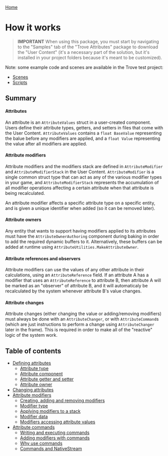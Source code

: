
[Home](./index.md)

# How it works

> **IMPORTANT** When using this package, you must start by navigating to the "Samples" tab of the "Trove Attributes" package to download the "User Content" (it's a necessary part of the solution, but it's installed in your project folders because it's meant to be customized).


Note: some example code and scenes are available in the Trove test project:
* [Scenes](https://github.com/PhilSA/Trove/tree/main/_Projects/TroveTests/Assets/_Tests/Scenes/Attributes)
* [Scripts](https://github.com/PhilSA/Trove/tree/main/_Projects/TroveTests/Assets/_Tests/Scripts/Attriibutes)


## Summary

#### Attributes
An attribute is an `AttributeValues` struct in a user-created component. Users define their attribute types, getters, and setters in files that come with the User Content. `AttributeValues` contains a `float BaseValue` representing the balue before any modifiers are applied, and a `float Value` representing the value after all modifiers are applied. 

#### Attribute modifiers
Attribute modifiers and the modifiers stack are defined in `AttributeModifier` and `AttributeModifierStack` in the User Content. `AttributeModifier` is a single common struct type that can act as any of the various modifier types in your game, and `AttributeModifierStack` represents the accumulation of all modifier operations affecting a certain attribute when that attribute is being recalculated. 

An attribute modifier affects a specific attribute type on a specific entity, and is given a unique identifier when added (so it can be removed later).

#### Attribute owners
Any entity that wants to support having modifiers applied to its attributes must have the `AttributeOwnerAuthoring` component during baking in order to add the required dynamic buffers to it. Alternatively, these buffers can be added at runtime using `AttributeUtilities.MakeAttributeOwner`.

#### Attribute references and observers
Attribute modifiers can use the values of any other attribute in their calculations, using an `AttributeReference` field. If an attribute A has a modifier that uses an `AttributeReference` to attribute B, then attribute A will be marked as an "observer" of attribute B, and it will automaticaly be recalculated by the system whenever attribute B's value changes. 

#### Attribute changes
Attribute changes (either changing the value or adding/removing modifiers) must always be done with an `AttributeChanger`, or with `AttributeCommand`s (which are just instructions to perform a change using `AttributeChanger` later in the frame). This is required in order to make all of the "reactive" logic of the system work.


## Table of contents

* [Defining attributes](./how-it-works-defining-attributes.md)
    * [Attribute type](./how-it-works-defining-attributes.md#attribute-type)
    * [Attribute component](./how-it-works-defining-attributes.md#attribute-component)
    * [Attribute getter and setter](./how-it-works-defining-attributes.md#attribute-getter-and-setter)
    * [Attribute owner](./how-it-works-defining-attributes.md#attribute-owner)
* [Changing attributes](./how-it-works-changing-attributes.md)
* [Attribute modifiers](./how-it-works-attribute-modifiers.md)
    * [Creating, adding and removing modifiers](./how-it-works-attribute-modifiers.md#creating-adding-and-removing-modifiers)
    * [Modifier type](./how-it-works-attribute-modifiers.md#modifier-type)
    * [Applying modifiers to a stack](./how-it-works-attribute-modifiers.md#applying-modifiers-to-a-stack)
    * [Modifier data](./how-it-works-attribute-modifiers.md#modifier-data)
    * [Modifiers accessing attribute values](./how-it-works-attribute-modifiers.md#modifiers-accessing-attribute-values)
* [Attribute commands](./how-it-works-attribute-commands.md)
    * [Writing and executing commands](./how-it-works-attribute-commands.md#writing-and-executing-commands)
    * [Adding modifiers with commands](./how-it-works-attribute-commands.md#adding-modifiers-with-commands)
    * [Why use commands](./how-it-works-attribute-commands.md#why-use-commands)
    * [Commands and NativeStream](./how-it-works-attribute-commands.md#commands-and-nativestream)

